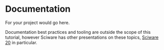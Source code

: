 # Documentation

For your project would go here.

Documentation best practices and tooling are outside the
scope of this tutorial, however Sciware has other
presentations on these topics,
[Sciware 20](https://github.com/flatironinstitute/sciware/tree/main/20_Documentation)
in particular.

